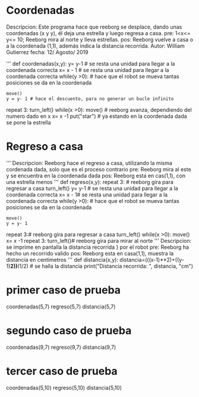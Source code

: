 # Coordenadas
Descripcion: Este programa hace que reeborg se desplace,
dando unas coordenadas  (x y y), él deja una estrella
y luego regresa a casa.
pre: 1<x<= y<= 10; Reeborg mira al norte y lleva estrellas.
pos: Reeborg vuelve a casa o a la coordenada (1,1), además
indica la distancia recorrida.
Autor: William Gutierrez
fecha: 12/ Agosto/ 2019

'''
def coordenadas(x,y):
   y= y-1 # se resta una unidad para llegar a la coordenada correcta
   x= x - 1 # se resta una unidad para llegar a la coordenada correcta
   while(y >0): # hace que el robot se mueva tantas posiciones se da en la coordenada
    
    move()
    y = y- 1 # hace el descuento, para no generar un bucle infinito
   repeat 3:
       turn_left()
   while(x >0):
    move() # reeborg avanza, dependiendo del numero dado en x
    x= x -1 
   put("star") # ya estando en la coordenada dada se pone la estrella
# Regreso a casa
'''
Descripcion: Reeborg hace el regreso a casa, utilizando
la misma cordenada dada, solo que es el proceso contrario
pre: Reeborg mira al este y se encuentra en la coordenada dada
pos: Reeborg esta en cas(1,1), con una estrella menos
'''
def regreso(x,y):
   repeat 3: # reeborg gira para regresar a casa
       turn_left()
   y= y-1 # se resta una unidad para llegar a la coordenada correcta
   x= x - 1# se resta una unidad para llegar a la coordenada correcta
   while(y >0): # hace que el robot se mueva tantas posiciones se da en la coordenada
    
    move()
    y = y- 1
   repeat 3:# reeborg gira para regresar a casa
       turn_left()
   while(x >0):
    move()
    x= x -1
   repeat 3:
    turn_left()# reeborg gira para mirar al norte
'''
Descripcion: se imprime en pantalla la distancia recorrida }
por el robot 
pre: Reeborg ha hecho un recorrido valido
pos: Reeborg esta en casa(1,1), muestra la distancia en centimetros 
'''
def distancia(x,y):
    distancia=(((x-1)**2)+((y-1)**2))**(1/2) # se halla la distancia
    print("Distancia recorrida: ", distancia, "cm")
# primer caso de prueba
coordenadas(5,7)
regreso(5,7)
distancia(5,7)
# segundo caso de prueba
coordenadas(9,7)
regreso(9,7)
distancia(9,7)
# tercer caso de prueba
coordenadas(5,10)
regreso(5,10)
distancia(5,10)
